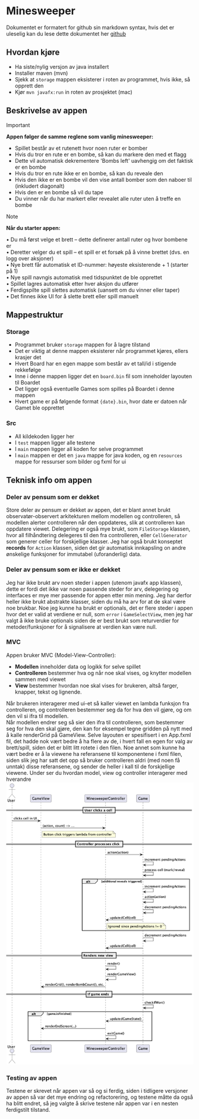 # Minesweeper

Dokumentet er formatert for github sin markdown syntax, hvis det er uleselig kan du lese dette dokumentet her [github](https://github.com/HN05/Minesweeper)

## Hvordan kjøre
- Ha siste/nylig versjon av java installert
- Installer maven (mvn)
- Sjekk at `storage` mappen eksisterer i roten av programmet, hvis ikke, så opprett den
- Kjør `mvn javafx:run` in roten av prosjektet (mac)

## Beskrivelse av appen

> [!IMPORTANT]
> **Appen følger de samme reglene som vanlig minesweeper:**
> - Spillet består av et rutenett hvor noen ruter er bomber
> - Hvis du tror en rute er en bombe, så kan du markere den med et flagg
> - Dette vil automatisk dekrementere 'Bombs left' uavhengig om det faktisk er en bombe
> - Hvis du tror en rute ikke er en bombe, så kan du reveale den
> - Hvis den ikke er en bombe vil den vise antall bomber som den naboer til (inkludert diagonalt)
> - Hvis den er en bombe så vil du tape
> - Du vinner når du har markert eller revealet alle ruter uten å treffe en bombe

> [!NOTE]
> **Når du starter appen:**
>
> • Du må først velge et brett – dette definerer antall ruter og hvor bombene er  
> • Deretter velger du et spill – et spill er et forsøk på å vinne brettet (dvs. en logg over aksjoner)  
> • Nye brett får automatisk et ID-nummer: høyeste eksisterende + 1 (starter på 1)  
> • Nye spill navngis automatisk med tidspunktet de ble opprettet  
> • Spillet lagres automatisk etter hver aksjon du utfører  
> • Ferdigspilte spill slettes automatisk (uansett om du vinner eller taper)  
> • Det finnes ikke UI for å slette brett eller spill manuelt

## Mappestruktur

### Storage
- Programmet bruker `storage` mappen for å lagre tilstand
- Det er viktig at denne mappen eksisterer når programmet kjøres, ellers krasjer det
- Hvert Board har en egen mappe som består av et tall/id i stigende rekkefølge
- Inne i denne mappen ligger det en `board.bin` fil som inneholder layouten til Boardet
- Det ligger også eventuelle Games som spilles på Boardet i denne mappen
- Hvert game er på følgende format `{date}.bin`, hvor date er datoen når Gamet ble opprettet

### Src
- All kildekoden ligger her
- I `test` mappen ligger alle testene
- I `main` mappen ligger all koden for selve programmet
- I `main` mappen er det en `java` mappe for java koden, og en `resources` mappe for ressurser som bilder og fxml for ui


## Teknisk info om appen

### Deler av pensum som er dekket
Store deler av pensum er dekket av appen, det er blant annet brukt observatør-observert arkitekturen mellom modellen og controlleren, så modellen alerter controlleren når den oppdateres, slik at controlleren kan oppdatere viewet. Delegering er også mye brukt, som `FileStorage` klassen, hvor all filhåndtering delegeres til den fra controlleren, eller `CellGenerator` som generer celler for forskjellige klasser. Jeg har også brukt konseptet **records** for `Action` klassen, siden det gir automatisk innkapsling on andre ønskelige funksjoner for immutabel (uforanderlig) data.

### Deler av pensum som er ikke er dekket
Jeg har ikke brukt arv noen steder i appen (utenom javafx app klassen), dette er fordi det ikke var noen passende steder for arv, delegering og interfaces er mye mer passende for appen etter min mening. Jeg har derfor heller ikke brukt abstrakte klasser, siden du må ha arv for at de skal være noe brukbar. Noe jeg kunne ha brukt er optionals, det er flere steder i appen hvor det er valid at verdiene er null, som `error` i `GameSelectView`, men jeg har valgt å ikke bruke optionals siden de er best brukt som returverdier for metoder/funksjoner for å signalisere at verdien kan være null. 

### MVC
Appen bruker MVC (Model-View-Controller):
- **Modellen** inneholder data og logikk for selve spillet
- **Controlleren** bestemmer hva og når noe skal vises, og knytter modellen sammen med viewet 
- **View** bestemmer hvordan noe skal vises for brukeren, altså farger, knapper, tekst og lignende. 

Når brukeren interagerer med ui-et så kaller viewet en lambda funksjon fra controlleren, og controlleren bestemmer seg da for hva den vil gjøre, og om den vil si ifra til modellen.   
Når modellen endrer seg så sier den ifra til controlleren, som bestemmer seg for hva den skal gjøre, den kan for eksempel tegne gridden på nytt med å kalle renderGrid på GameView.
Selve layouten er spesifisert i en App.fxml fil, det hadde nok vært bedre å ha flere av de, i hvert fall en egen for valg av brett/spill, siden det er blitt litt rotete i den filen. Noe annet som kunne ha vært bedre er å la viewene ha referansene til komponentene i fxml filen, siden slik jeg har satt det opp så bruker controlleren aldri (med noen få unntak) disse referansene, og sender de heller i kall til de forskjellige viewene. 
Under ser du hvordan model, view og controller interagerer med hverandre
![Sekvensdiagram av mvc](mvc.png)


### Testing av appen
Testene er skrevet når appen var så og si ferdig, siden i tidligere versjoner av appen så var det mye endring og refactorering, og testene måtte da også ha blitt endret, så jeg valgte å skrive testene når appen var i en nesten ferdigstilt tilstand.
